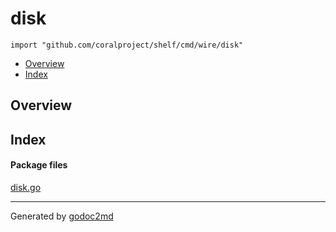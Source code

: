 

# disk
`import "github.com/coralproject/shelf/cmd/wire/disk"`

* [Overview](#pkg-overview)
* [Index](#pkg-index)

## <a name="pkg-overview">Overview</a>



## <a name="pkg-index">Index</a>


#### <a name="pkg-files">Package files</a>
[disk.go](/src/github.com/coralproject/shelf/cmd/wire/disk/disk.go) 










- - -
Generated by [godoc2md](http://godoc.org/github.com/davecheney/godoc2md)
